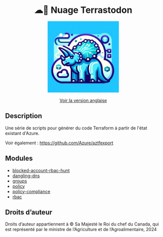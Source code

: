<div align="center">
    <h1>☁🐘 Nuage Terrastodon</h1>
    <img src="logo.png" width="230">
    <br/>

[Voir la version anglaise](./README.md)

</div>


## Description

Une série de scripts pour générer du code Terraform à partir de l'état existant d'Azure.

Voir également : https://github.com/Azure/aztfexport

## Modules

- [blocked-account-rbac-hunt](./blocked-account-rbac-hunt/)
- [dangling-dns](./dangling-dns/)
- [groups](./groups/)
- [policy](./policy/)
- [policy-compliance](./policy-compliance/)
- [rbac](./rbac/)

## Droits d’auteur

Droits d’auteur appartiennent à © Sa Majesté le Roi du chef du Canada, qui est représenté par le ministre de l’Agriculture et de l’Agroalimentaire, 2024